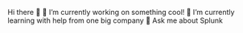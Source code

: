 Hi there 👋
 🔭 I’m currently working on something cool!
 🌱 I’m currently learning with help from one big company
 💬 Ask me about Splunk
